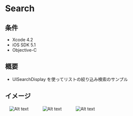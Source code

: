 Search
====================

条件
---------------
 * Xcode 4.2
 * iOS SDK 5.1
 * Objective-C

概要
---------------
 * UISearchDisplay を使ってリストの絞り込み検索のサンプル

イメージ
---------------
　![Alt text](https://raw.github.com/syake/UITableView-Examples/master/Search/assets/capture_01.png)　　
　![Alt text](https://raw.github.com/syake/UITableView-Examples/master/Search/assets/capture_02.png)　　
　![Alt text](https://raw.github.com/syake/UITableView-Examples/master/Search/assets/capture_03.png)

